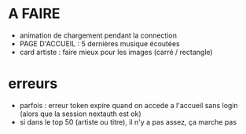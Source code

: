 # A FAIRE
- animation de chargement pendant la connection
- PAGE D'ACCUEIL : 5 dernières musique écoutées
- card artiste : faire mieux pour les images (carré / rectangle)

# erreurs
- parfois : erreur token expire quand on accede a l'accueil sans login (alors que la session nextauth est ok)
- si dans le top 50 (artiste ou titre), il n'y a pas assez, ça marche pas